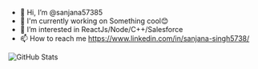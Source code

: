 - 👋 Hi, I’m @sanjana57385
- 🌱 I'm currently working on Something cool😊
- 👀 I’m interested in ReactJs/Node/C++/Salesforce
- 📫 How to reach me https://www.linkedin.com/in/sanjana-singh5738/

<!---
sanjana57385/sanjana57385 is a ✨ special ✨ repository because its `README.md` (this file) appears on your GitHub profile.
You can click the Preview link to take a look at your changes.
--->


![GitHub Stats](https://github-readme-stats.vercel.app/api?username=sanjana57385&theme=radical)



